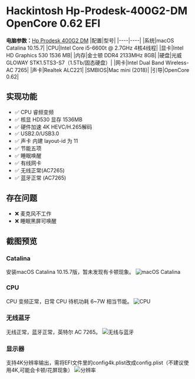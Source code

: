 # Hackintosh Hp-Prodesk-400G2-DM OpenCore 0.62 EFI

**电脑参数：**[Hp Prodesk 400G2  DM][1]
|配置|型号|
|----|----|
|系统|macOS Catalina 10.15.7|
|CPU|Intel Core i5-6600t @ 2.7GHz 4核4线程|
|显卡|Intel HD Graphics 530 1536 MB|
|内存|金士顿 DDR4 2133MHz 8GB|
|硬盘|光威 GLOWAY STK1.5TS3-S7（1.5Tb/固态硬盘）|
|网卡|Intel Dual Band Wireless-AC 7265|
|声卡|Realtek ALC221|
|SMBIOS|Mac mini (2018)| 
|引导|OpenCore 0.62| 

## 实现功能
- ✅ CPU 睿频变频
- ✅ 核显 HD530 显存 1536MB
- ✅ 硬件加速 4K HEVC/H.265解码
- ✅ USB2.0/USB3.0
- ✅ 声卡 内建 layout-id 为 11
- ✅ 节能五项
- ✅ 睡眠唤醒
- ✅ 有线网卡
- ✅ 无线正常(AC7265)
- ✅ 蓝牙正常 (AC7265)

## 存在问题
- ❌ 麦克风不工作
- ❌ 睡眠黑屏可唤醒


## 截图预览
### Catalina
安装macOS Catalina 10.15.7版，暂未发现有卡顿现象。
![macOS Catalina][2]
### CPU
CPU 变频正常，日常 CPU 待机功耗 6~7W 相当节能。
![CPU][3]
### 无线蓝牙
无线正常，蓝牙正常，英特尔 AC 7265。
![无线与蓝牙][4]
### 显示器
支持4K分辨率输出，需将EFI文件里的config4k.plist改成config.plist（不建议使用4K,可能会卡顿/花屏现象）
![分辨率][5]

 [1]: https://support.hp.com/ie-en/document/c04843458
 [2]: https://github.com/july929/Hackintosh-Hp-Prodesk-400G2-DM-EFI/blob/main/images/about.png
 [3]: https://github.com/july929/Hackintosh-Hp-Prodesk-400G2-DM-EFI/blob/main/images/cpu.png
 [4]: https://github.com/july929/Hackintosh-Hp-Prodesk-400G2-DM-EFI/blob/main/images/wifi.png
 [5]: https://github.com/july929/Hackintosh-Hp-Prodesk-400G2-DM-EFI/blob/main/images/display.png
